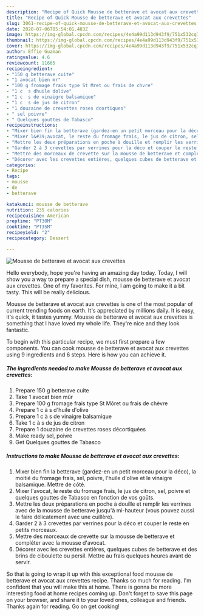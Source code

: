 ```yaml
---
description: "Recipe of Quick Mousse de betterave et avocat aux crevettes"
title: "Recipe of Quick Mousse de betterave et avocat aux crevettes"
slug: 3061-recipe-of-quick-mousse-de-betterave-et-avocat-aux-crevettes
date: 2020-07-06T05:54:01.483Z
image: https://img-global.cpcdn.com/recipes/4e4a99d113d943f9/751x532cq70/mousse-de-betterave-et-avocat-aux-crevettes-photo-principale-de-la-recette.jpg
thumbnail: https://img-global.cpcdn.com/recipes/4e4a99d113d943f9/751x532cq70/mousse-de-betterave-et-avocat-aux-crevettes-photo-principale-de-la-recette.jpg
cover: https://img-global.cpcdn.com/recipes/4e4a99d113d943f9/751x532cq70/mousse-de-betterave-et-avocat-aux-crevettes-photo-principale-de-la-recette.jpg
author: Effie Guzman
ratingvalue: 4.6
reviewcount: 11665
recipeingredient:
- "150 g betterave cuite"
- "1 avocat bien mr"
- "100 g fromage frais type St Mret ou frais de chvre"
- "1 c  s dhuile dolive"
- "1 c  s de vinaigre balsamique"
- "1 c  s de jus de citron"
- "1 douzaine de crevettes roses dcortiques"
- " sel poivre"
- " Quelques gouttes de Tabasco"
recipeinstructions:
- "Mixer bien fin la betterave (gardez-en un petit morceau pour la déco), la moitié du fromage frais, sel, poivre, l&#39;huile d&#39;olive et le vinaigre balsamique. Mettre de côté."
- "Mixer l&#39;avocat, le reste du fromage frais, le jus de citron, sel, poivre et quelques gouttes de Tabasco en fonction de vos goûts."
- "Mettre les deux préparations en poche à douille et remplir les verrines avec de la mousse de betterave jusqu&#39;à mi-hauteur (vous pouvez aussi le faire délicatement avec une cuillère)."
- "Garder 2 à 3 crevettes par verrines pour la déco et couper le reste en petits morceaux."
- "Mettre des morceaux de crevette sur la mousse de betterave et compléter avec la mousse d&#39;avocat."
- "Décorer avec les crevettes entières, quelques cubes de betterave et des brins de ciboulette ou persil. Mettre au frais quelques heures avant de servir."
categories:
- Recipe
tags:
- mousse
- de
- betterave

katakunci: mousse de betterave 
nutrition: 235 calories
recipecuisine: American
preptime: "PT30M"
cooktime: "PT35M"
recipeyield: "2"
recipecategory: Dessert

---
```



![Mousse de betterave et avocat aux crevettes](https://img-global.cpcdn.com/recipes/4e4a99d113d943f9/751x532cq70/mousse-de-betterave-et-avocat-aux-crevettes-photo-principale-de-la-recette.jpg)

Hello everybody, hope you're having an amazing day today. Today, I will show you a way to prepare a special dish, mousse de betterave et avocat aux crevettes. One of my favorites. For mine, I am going to make it a bit tasty. This will be really delicious.

Mousse de betterave et avocat aux crevettes is one of the most popular of current trending foods on earth. It's appreciated by millions daily. It is easy, it's quick, it tastes yummy. Mousse de betterave et avocat aux crevettes is something that I have loved my whole life. They're nice and they look fantastic.




To begin with this particular recipe, we must first prepare a few components. You can cook mousse de betterave et avocat aux crevettes using 9 ingredients and 6 steps. Here is how you can achieve it.

<!--inarticleads1-->

##### The ingredients needed to make Mousse de betterave et avocat aux crevettes:

1. Prepare 150 g betterave cuite
1. Take 1 avocat bien mûr
1. Prepare 100 g fromage frais type St Môret ou frais de chèvre
1. Prepare 1 c à s d&#39;huile d&#39;olive
1. Prepare 1 c à s de vinaigre balsamique
1. Take 1 c à s de jus de citron
1. Prepare 1 douzaine de crevettes roses décortiquées
1. Make ready  sel, poivre
1. Get  Quelques gouttes de Tabasco




<!--inarticleads2-->

##### Instructions to make Mousse de betterave et avocat aux crevettes:

1. Mixer bien fin la betterave (gardez-en un petit morceau pour la déco), la moitié du fromage frais, sel, poivre, l&#39;huile d&#39;olive et le vinaigre balsamique. Mettre de côté.
1. Mixer l&#39;avocat, le reste du fromage frais, le jus de citron, sel, poivre et quelques gouttes de Tabasco en fonction de vos goûts.
1. Mettre les deux préparations en poche à douille et remplir les verrines avec de la mousse de betterave jusqu&#39;à mi-hauteur (vous pouvez aussi le faire délicatement avec une cuillère).
1. Garder 2 à 3 crevettes par verrines pour la déco et couper le reste en petits morceaux.
1. Mettre des morceaux de crevette sur la mousse de betterave et compléter avec la mousse d&#39;avocat.
1. Décorer avec les crevettes entières, quelques cubes de betterave et des brins de ciboulette ou persil. Mettre au frais quelques heures avant de servir.




So that is going to wrap it up with this exceptional food mousse de betterave et avocat aux crevettes recipe. Thanks so much for reading. I'm confident that you will make this at home. There is gonna be more interesting food at home recipes coming up. Don't forget to save this page on your browser, and share it to your loved ones, colleague and friends. Thanks again for reading. Go on get cooking!
